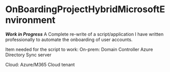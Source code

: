 # OnBoardingProjectHybridMicrosoftEnvironment
***Work in Progress*** A Complete re-write of a script/application I have written professionally to automate the onboarding of user accounts.


Item needed for the script to work:
On-prem:
Domain Controller
Azure Directory Sync server

Cloud:
Azure/M365 Cloud tenant

